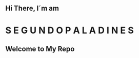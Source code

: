 <div  class="title-container">
    <h2 class="titulo1">Hi There, I´m am</h2>
    <h1>
        <span>S</span>
        <span>E</span>
        <span>G</span>
        <span>U</span>
        <span>N</span>
        <span>D</span>
        <span>O</span>
        <span> </span>
        <span>P</span>
        <span>A</span>
        <span>L</span>
        <span>A</span>
        <span>D</span>
        <span>I</span>
        <span>N</span>
        <span>E</span>
        <span>S</span>
    </h1>
    <h2 class="titulo2">Welcome to My Repo</h2>
</div>